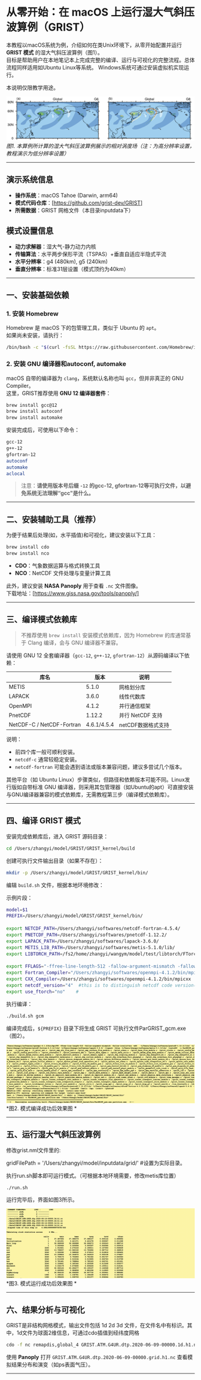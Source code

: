 # 从零开始：在 macOS 上运行湿大气斜压波算例（GRIST）

本教程以macOS系统为例，介绍如何在类Unix环境下，从零开始配置并运行 **GRIST 模式** 的湿大气斜压波算例（图1）。  
目标是帮助用户在本地笔记本上完成完整的编译、运行与可视化的完整流程。总体流程同样适用如Ubuntu Linux等系统。
Windows系统可通过安装虚拟机实现运行。

本说明仅限教学用途。

![Figure 1](https://github.com/GRIST-Dev/GRIST-RunOnUrLapTop/blob/main/doc/dcmip-bw.png)
*图1. 本算例所计算的湿大气斜压波算例展示的相对涡度场（注：为高分辨率设置，教程演示为低分辨率设置）*

---

## 演示系统信息

- **操作系统**：macOS Tahoe (Darwin, arm64)
- **模式代码仓库**：[https://github.com/grist-dev/GRIST]
- **所需数据**：GRIST 网格文件（本目录inputdata下）

## 模式设置信息

- **动力求解器**：湿大气-静力动力内核
- **传输算法**：水平两步保形平流（TSPAS）+垂直自适应半隐式平流
- **水平分辨率**：g4 (480km), g5 (240km)
- **垂直分辨率**：标准31层设置（模式顶约为40km）

---

## 一、安装基础依赖

### 1. 安装 Homebrew

Homebrew 是 macOS 下的包管理工具，类似于 Ubuntu 的 `apt`。  
如果尚未安装，请执行：

```bash
/bin/bash -c "$(curl -fsSL https://raw.githubusercontent.com/Homebrew/install/HEAD/install.sh)"
```

### 2. 安装 GNU 编译器和autoconf, automake

macOS 自带的编译器为 `clang`，系统默认名称也叫 `gcc`，但并非真正的 GNU Compiler。  
这里，GRIST推荐使用 **GNU 12 编译器套件**：

```bash
brew install gcc@12
brew install autoconf
brew install automake
```

安装完成后，可使用以下命令：

```bash
gcc-12
g++-12
gfortran-12
autoconf
automake
aclocal
```

> 注意：**请使用版本号后缀 `-12` 的gcc-12, gfortran-12等可执行文件，以避免系统无法理解“gcc"是什么。**

---

## 二、安装辅助工具（推荐）

为便于结果后处理(如，水平插值)和可视化，建议安装以下工具：

```bash
brew install cdo
brew install nco
```

- **CDO**：气象数据运算与格式转换工具  
- **NCO**：NetCDF 文件处理与变量计算工具  

此外，建议安装 **NASA Panoply** 用于查看 `.nc` 文件图像。  
下载地址：[https://www.giss.nasa.gov/tools/panoply/]

---

## 三、编译模式依赖库

> 不推荐使用 `brew install` 安装模式依赖库，因为 Homebrew 的库通常基于 Clang 编译，会与 GNU 编译器不兼容。

请使用 GNU 12 全套编译器（`gcc-12`, `g++-12`, `gfortran-12`）从源码编译以下依赖：

| 库名 | 版本 | 说明 |
|------|------|------|
| METIS | 5.1.0 | 网格划分库 |
| LAPACK | 3.6.0 | 线性代数库 |
| OpenMPI | 4.1.2 | 并行通信框架 |
| PnetCDF | 1.12.2 | 并行 NetCDF 支持 |
| NetCDF-C / NetCDF-Fortran | 4.6.1/4.5.4 |netCDF数据格式支持 |

说明：
- 前四个库一般可顺利安装。
- `netcdf-c` 通常较稳定安装。
- `netcdf-fortran` 可能会遇到语法或版本兼容问题，建议多尝试几个版本。

其他平台（如 Ubuntu Linux）步骤类似，但路径和依赖版本可能不同。Linux发行版如自带标准 GNU 编译器，则采用其包管理器（如Ubuntu的apt）可直接安装与GNU编译器兼容的模式依赖库，无需教程第三步（编译模式依赖库）。

---

## 四、编译 GRIST 模式

安装完成依赖库后，进入 GRIST 源码目录：

```bash
cd /Users/zhangyi/model/GRIST/GRIST_kernel/build
```

创建可执行文件输出目录（如果不存在）：

```bash
mkdir -p /Users/zhangyi/model/GRIST/GRIST_kernel/bin/
```

编辑 `build.sh` 文件，根据本地环境修改：

示例片段：

```bash
model=$1
PREFIX=/Users/zhangyi/model/GRIST/GRIST_kernel/bin/

export NETCDF_PATH=/Users/zhangyi/softwares/netcdf-fortran-4.5.4/
export PNETCDF_PATH=/Users/zhangyi/softwares/pnetcdf-1.12.2/
export LAPACK_PATH=/Users/zhangyi/softwares/lapack-3.6.0/
export METIS_LIB_PATH=/Users/zhangyi/softwares/metis-5.1.0/lib/
export LIBTORCH_PATH=/fs2/home/zhangyi/wangym/model/test/libtorch/FTorch-intel   #本教程不需要设置

export FFLAGS="-ffree-line-length-512 -fallow-argument-mismatch -fallow-invalid-boz -m64"
export Fortran_Compiler="/Users/zhangyi/softwares/openmpi-4.1.2/bin/mpif90 ${FFLAGS}"
export CXX_Compiler=/Users/zhangyi/softwares/openmpi-4.1.2/bin/mpicxx
export netcdf_version="4"  #this is to distinguish netcdf code version(before 4.1 set 3; otherwise set 4)
export use_ftorch="no"    #
```

执行编译：

```bash
./build.sh gcm
```

编译完成后，`${PREFIX}` 目录下将生成 GRIST 可执行文件ParGRIST_gcm.exe（图2）。

![Figure 2](https://github.com/GRIST-Dev/GRIST-RunOnUrLapTop/blob/main/doc/Figure2_AfterCompile.png)
*图2. 模式编译成功后效果图 *

---

## 五、运行湿大气斜压波算例

修改grist.nml文件里的: 

gridFilePath           = '/Users/zhangyi/model/inputdata/grid/' #设置为实际目录。

执行run.sh脚本即可运行模式。（可根据本地环境需要，修改metis库位置）

```bash
./run.sh
```

运行完毕后，界面如图3所示。

![Figure 3](https://github.com/GRIST-Dev/GRIST-RunOnUrLapTop/blob/main/doc/Figure3_AfterRun.png)
*图3. 模式运行成功后效果图 *

---

## 六、结果分析与可视化

GRIST是非结构网格模式，输出文件包括 1d 2d 3d 文件，在文件名中有标识。其中，1d文件为球面2维信息，可通过cdo插值到经纬度网格

```bash
cdo -f nc remapdis,global_4 GRIST.ATM.G4UR.dtp.2020-06-09-00000.1d.h1.nc GRIST.ATM.G4UR.dtp.2020-06-09-00000.grid.h1.nc
```

使用 **Panoply** 打开 `GRIST.ATM.G4UR.dtp.2020-06-09-00000.grid.h1.nc` 查看模拟结果分布和演变（如ps表面气压）。


---

